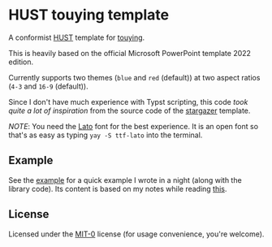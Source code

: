 # HUST touying template

A conformist [HUST](https://en.wikipedia.org/wiki/Hanoi_University_of_Science_and_Technology) template for [touying](https://github.com/touying-typ/touying).

This is heavily based on the official Microsoft PowerPoint template 2022 edition.

Currently supports two themes (`blue` and `red` (default)) at two aspect ratios (`4-3` and `16-9` (default)).

Since I don't have much experience with Typst scripting, this code _took quite a lot of inspiration_ from the source code of the [stargazer](https://github.com/touying-typ/touying/blob/main/themes/stargazer.typ) template.

*NOTE*: You need the [Lato](https://fonts.google.com/specimen/Lato) font for the best experience. It is an open font so that's as easy as typing `yay -S ttf-lato` into the terminal.

## Example

See the [example](https://github.com/btmxh/touying-hust/tree/master/examples) for a quick example I wrote in a night (along with the library code). Its content is based on my notes while reading [this](http://web.stanford.edu/~marykw/classes/CS250_W19/readings/Forney_Introduction_to_Finite_Fields.pdf).

## License

Licensed under the [MIT-0](https://github.com/btmxh/touying-hust/blob/master/LICENSE) license (for usage convenience, you're welcome).
